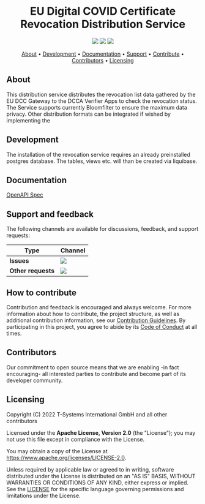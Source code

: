 <h1 align="center">
    EU Digital COVID Certificate Revocation Distribution Service
</h1>
<p align="center">
    <a href="/../../commits/" title="Last Commit"><img src="https://img.shields.io/github/last-commit/eu-digital-green-certificates/dgca-revocation-distribution-service?style=flat"></a>
    <a href="/../../issues" title="Open Issues"><img src="https://img.shields.io/github/issues/eu-digital-green-certificates/dgca-revocation-distribution-service?style=flat"></a>
    <a href="./LICENSE" title="License"><img src="https://img.shields.io/badge/License-Apache%202.0-green.svg?style=flat"></a>
</p>

<p align="center">
  <a href="#about">About</a> •
  <a href="#development">Development</a> •
  <a href="#documentation">Documentation</a> •
  <a href="#support-and-feedback">Support</a> •
  <a href="#how-to-contribute">Contribute</a> •
  <a href="#contributors">Contributors</a> •
  <a href="#licensing">Licensing</a>
</p>

## About

This distribution service distributes the revocation list data gathered by the EU DCC Gateway to the DCCA Verifier Apps to check the revocation status. The Service supports currently Bloomfilter to ensure the maximum data privacy. Other distribution formats can be integrated if wished by implementing the 

## Development

The installation of the revocation service requires an already preinstalled postgres database. The tables, views etc. will than be created via liquibase.

## Documentation  

[OpenAPI Spec](https://eu-digital-green-certificates.github.io/dgca-revocation-distribution-service/)

## Support and feedback

The following channels are available for discussions, feedback, and support requests:

| Type                     | Channel                                                |
| ------------------------ | ------------------------------------------------------ |
| **Issues**    | <a href="/../../issues" title="Open Issues"><img src="https://img.shields.io/github/issues/eu-digital-green-certificates/dgca-revocation-distribution-service?style=flat"></a>  |
| **Other requests**    | <a href="mailto:opensource@telekom.de" title="Email DGC Team"><img src="https://img.shields.io/badge/email-DGC%20team-green?logo=mail.ru&style=flat-square&logoColor=white"></a>   |

## How to contribute

Contribution and feedback is encouraged and always welcome. For more information about how to contribute, the project structure, as well as additional contribution information, see our [Contribution Guidelines](./CONTRIBUTING.md). By participating in this project, you agree to abide by its [Code of Conduct](./CODE_OF_CONDUCT.md) at all times.

## Contributors

Our commitment to open source means that we are enabling -in fact encouraging- all interested parties to contribute and become part of its developer community.

## Licensing

Copyright (C) 2022 T-Systems International GmbH and all other contributors

Licensed under the **Apache License, Version 2.0** (the "License"); you may not use this file except in compliance with the License.

You may obtain a copy of the License at https://www.apache.org/licenses/LICENSE-2.0.

Unless required by applicable law or agreed to in writing, software distributed under the License is distributed on an "AS IS" BASIS, WITHOUT WARRANTIES OR CONDITIONS OF ANY KIND, either express or implied. See the [LICENSE](./LICENSE) for the specific language governing permissions and limitations under the License.
